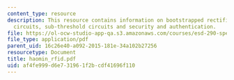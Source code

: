 ```yaml
---
content_type: resource
description: This resource contains information on bootstrapped rectifier,adiabatic
  circuits, sub-threshold circuits and security and authentication.
file: https://ol-ocw-studio-app-qa.s3.amazonaws.com/courses/esd-290-special-topics-in-supply-chain-management-spring-2005/af4fe999d6e731961f2bcdf41696f110_haomin_rfid.pdf
file_type: application/pdf
parent_uid: 16c26e40-a092-2015-181e-34a102b27256
resourcetype: Document
title: haomin_rfid.pdf
uid: af4fe999-d6e7-3196-1f2b-cdf41696f110
---
```

